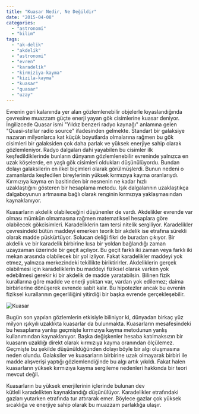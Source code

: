 ```yaml
---
title: "Kuasar Nedir, Ne Değildir"
date: "2015-04-08"
categories: 
  - "astronomi"
  - "bilim"
tags: 
  - "ak-delik"
  - "akdelik"
  - "astronomi"
  - "evren"
  - "karadelik"
  - "kirmiziya-kayma"
  - "kizila-kayma"
  - "kuasar"
  - "quasar"
  - "uzay"
---
```


Evrenin geri kalanında yer alan gözlemlenebilir objelerle kıyaslandığında çevresine muazzam güçte enerji yayan gök cisimlerine kuasar deniyor. İngilizcede Quasar ismi "Yıldız benzeri radyo kaynağı" anlamına gelen "Quasi-stellar radio source" ifadesinden gelmekte. Standart bir galaksiye nazaran milyonlarca kat küçük boyutlarda olmalarına rağmen bu gök cisimleri bir galaksiden çok daha parlak ve yüksek enerjiye sahip olarak gözlemleniyor. Radyo dalgaları dahi yayabilen bu cisimler ilk keşfedildiklerinde bunların dünyanın gözlemlenebilir evreninde yalnızca en uzak köşelerde, en yaşlı gök cisimleri oldukları düşünülüyordu. Bundan dolayı galaksilerin en ilkel biçimleri olarak görülmüşlerdi. Bunun nedeni o zamanlarda keşfedilen bireylerinin yüksek kırmızıya kayma oranlarıydı. Kırmızıya kayma en basitinden bir nesnenin ne kadar hızlı uzaklaştığını gösteren bir hesaplama metodu. Işık dalgalarının uzaklaştıkça dalgaboyunun artmasına bağlı olarak renginin kırmızıya yaklaşmasından kaynaklanıyor.

Kuasarların akdelik olabileceğini düşünenler de vardı. Akdelikler evrende var olması mümkün olmamasına rağmen matematiksel hesaplara göre olabilecek gökcisimleri. Karadeliklerin tam tersi nitelik sergiliyor. Karadelikler çevresindeki bütün maddeyi emerken teorik bir akdelik ise etrafına sürekli olarak madde püskürtüyor. Solucan deliği fikri de buradan çıkıyor. Bir akdelik ve bir karadelik birbirine kısa bir yoldan bağlandığı zaman uzayzaman üzerinde bir geçit açılıyor. Bu geçit farklı iki zaman veya farklı iki mekan arasında olabilecek bir yol izliyor. Fakat karadelikler maddeyi yok etmez, yalnızca merkezindeki tekillikte biriktirirler. Akdeliklerin gerçek olabilmesi için karadeliklerin bu maddeyi fiziksel olarak varken yok edebilmesi gerekir ki bir akdelik de madde yaratabilsin. Bilinen fizik kurallarına göre madde ve enerji yoktan var, vardan yok edilemez; daima birbirlerine dönüşerek evrende sabit kalır. Bu hipotezler ancak bu evrenin fiziksel kurallarının geçerliliğini yitirdiği bir başka evrende gerçekleşebilir.

![Kuasar](../images/Artists_rendering_ULAS_J1120-0641-1024x607.jpg)

Bugün son yapılan gözlemlerin etkisiyle biliniyor ki, dünyadan birkaç yüz milyon ışıkyılı uzaklıkta kuasarlar da bulunmakta. Kuasarların mesafesindeki bu hesaplama yanlışı geçmişte kırmızıya kayma metodunun yanlış kullanımından kaynaklanıyor. Başka değişkenler hesaba katılmaksızın bir kuasarın uzaklığı direkt olarak kırmızıya kayma oranından ölçülemez. Geçmişte bu şekilde düşünüldüğünden dolayı böyle bir algı oluşmasına neden olundu. Galaksiler ve kuasarların birbirine uzak olmayarak birbiri ile madde alışverişi yaptığı gözlemlendiğinde bu algı artık yıkıldı. Fakat halen kuasarların yüksek kırmızıya kayma sergileme nedenleri hakkında bir teori mevcut değil.

Kuasarların bu yüksek enerjilerinin içlerinde bulunan dev kütleli karadelikten kaynaklandığı düşünülüyor. Karadelikler etrafındaki gazları yutarken etrafında tur attırarak emer. Böylece gazlar çok yüksek sıcaklığa ve enerjiye sahip olarak bu muazzam parlaklığa ulaşır.
